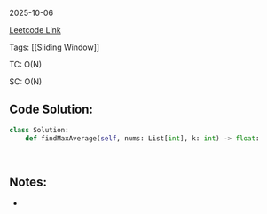 2025-10-06

[Leetcode Link](https://leetcode.com/problems/maximum-average-subarray-i/description/?envType=study-plan-v2&envId=leetcode-75)

Tags: [[Sliding Window]]

TC: O(N)

SC: O(N)

## Code Solution: 

```python
class Solution:
    def findMaxAverage(self, nums: List[int], k: int) -> float:

      
```

## Notes:
- 
